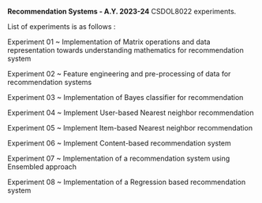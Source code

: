 **Recommendation Systems - A.Y. 2023-24**
CSDOL8022 experiments.

List of experiments is as follows :

Experiment 01 ~ Implementation of Matrix operations and data representation towards understanding mathematics for recommendation system 

Experiment 02 ~ Feature engineering and pre-processing of data for recommendation systems

Experiment 03 ~ Implementation of Bayes classifier for recommendation

Experiment 04 ~ Implement User-based Nearest neighbor recommendation

Experiment 05 ~ Implement Item-based Nearest neighbor recommendation

Experiment 06 ~ Implement Content-based recommendation system

Experiment 07 ~ Implementation of a recommendation system using Ensembled approach

Experiment 08 ~ Implementation of a Regression based recommendation system
